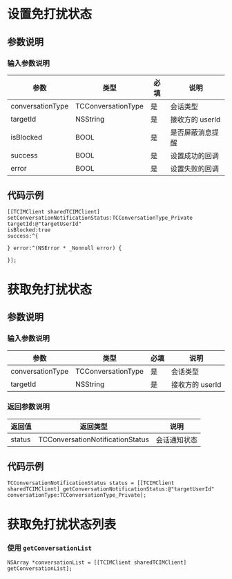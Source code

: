 # 设置免打扰状态

## 参数说明

### 输入参数说明

| 参数 | 类型 | 必填 | 说明 |
| - | - | - | - |
| conversationType | TCConversationType | 是 | 会话类型 |
| targetId | NSString | 是 | 接收方的 userId |
| isBlocked | BOOL | 是 | 是否屏蔽消息提醒 |
| success | BOOL | 是 | 设置成功的回调 |
| error | BOOL | 是 | 设置失败的回调 |

## 代码示例

```objc
[[TCIMClient sharedTCIMClient] setConversationNotificationStatus:TCConversationType_Private 
targetId:@"targetUserId" 
isBlocked:true 
success:^{

} error:^(NSError * _Nonnull error) {

}];
```

# 获取免打扰状态

## 参数说明

### 输入参数说明

| 参数 | 类型 | 必填 | 说明 |
| - | - | - | - |
| conversationType | TCConversationType | 是 | 会话类型 |
| targetId | NSString | 是 | 接收方的 userId |

### 返回参数说明

| 返回值 | 返回类型 | 说明 |
| - | - | - |
| status | TCConversationNotificationStatus | 会话通知状态 |

## 代码示例

```objc
TCConversationNotificationStatus status = [[TCIMClient sharedTCIMClient] getConversationNotificationStatus:@"targetUserId" conversationType:TCConversationType_Private];
```

# 获取免打扰状态列表

### 使用 `getConversationList`

```objc
NSArray *conversationList = [[TCIMClient sharedTCIMClient] getConversationList];
```
